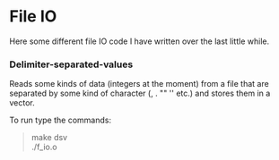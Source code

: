 # File IO

Here some different file IO code I have written over the last little while.

### Delimiter-separated-values
Reads some kinds of data (integers at the moment) from a file that are separated
by some kind of character (, . "" '' etc.) and stores them in a vector.

To run type the commands:

>make dsv                                                                       
>./f_io.o

